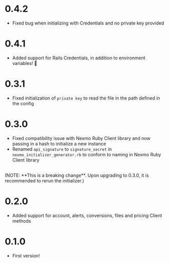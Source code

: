 # 0.4.2

* Fixed bug when initializing with Credentials and no private key provided

# 0.4.1

* Added support for Rails Credentials, in addition to environment variables! 🙌

# 0.3.1

* Fixed initialization of `private key` to read the file in the path defined in the config

# 0.3.0

* Fixed compatibility issue with Nexmo Ruby Client library and now passing in a hash to initialize a new instance
* Renamed `api_signature` to `signature_secret` in `nexmo_initializer_generator.rb` to conform to naming in Nexmo Ruby Client library
<br>
(NOTE: **This is a breaking change**. Upon upgrading to 0.3.0, it is recommended to rerun the initializer.)

# 0.2.0

* Added support for account, alerts, conversions, files and pricing Client methods 

# 0.1.0

* First version!